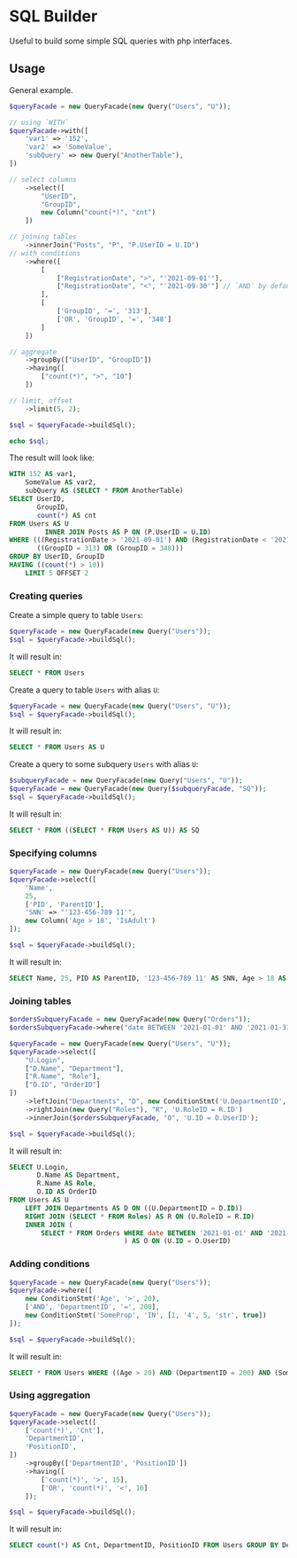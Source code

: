 # SQL Builder 

Useful to build some simple SQL queries with php interfaces.


## Usage

General example.

```php
$queryFacade = new QueryFacade(new Query("Users", "U"));

// using `WITH`
$queryFacade->with([
    'var1' => '152',
    'var2' => 'SomeValue',
    'subQuery' => new Query("AnotherTable"),
])

// select columns
    ->select([
        "UserID",
        "GroupID",
        new Column("count(*)", "cnt")
    ])

// joining tables
    ->innerJoin("Posts", "P", "P.UserID = U.ID")
// with conditions
    ->where([
        [
            ["RegistrationDate", ">", "'2021-09-01'"],
            ["RegistrationDate", "<", "'2021-09-30'"] // `AND` by default
        ],
        [
            ['GroupID', '=', '313'],
            ['OR', 'GroupID', '=', '348']
        ]
    ])

// aggregate
    ->groupBy(["UserID", "GroupID"])
    ->having([
        ["count(*)", ">", "10"]
    ])

// limit, offset
    ->limit(5, 2);

$sql = $queryFacade->buildSql();

echo $sql;
```

The result will look like:
```sql
WITH 152 AS var1,
    SomeValue AS var2,
    subQuery AS (SELECT * FROM AnotherTable)
SELECT UserID,
       GroupID,
       count(*) AS cnt
FROM Users AS U
         INNER JOIN Posts AS P ON (P.UserID = U.ID)
WHERE (((RegistrationDate > '2021-09-01') AND (RegistrationDate < '2021-09-30')) AND
       ((GroupID = 313) OR (GroupID = 348)))
GROUP BY UserID, GroupID
HAVING ((count(*) > 10))
    LIMIT 5 OFFSET 2
```

### Creating queries

Create a simple query to table `Users`:

```php
$queryFacade = new QueryFacade(new Query("Users"));
$sql = $queryFacade->buildSql();
```
It will result in:
```sql
SELECT * FROM Users
```

Create a query to table `Users` with alias `U`:

```php
$queryFacade = new QueryFacade(new Query("Users", "U"));
$sql = $queryFacade->buildSql();
```
It will result in:
```sql
SELECT * FROM Users AS U
```

Create a query to some subquery `Users` with alias `U`:

```php
$subqueryFacade = new QueryFacade(new Query("Users", "U"));
$queryFacade = new QueryFacade(new Query($subqueryFacade, "SQ"));
$sql = $queryFacade->buildSql();
```
It will result in:
```sql
SELECT * FROM ((SELECT * FROM Users AS U)) AS SQ
```

### Specifying columns

```php
$queryFacade = new QueryFacade(new Query("Users"));
$queryFacade->select([
    'Name',
    25,
    ['PID', 'ParentID'],
    'SNN' => "'123-456-789 11'",
    new Column('Age > 18', 'IsAdult')
]);

$sql = $queryFacade->buildSql();
```
It will result in:
```sql
SELECT Name, 25, PID AS ParentID, '123-456-789 11' AS SNN, Age > 18 AS IsAdult FROM Users
```

### Joining tables

```php
$ordersSubqueryFacade = new QueryFacade(new Query("Orders"));
$ordersSubqueryFacade->where("date BETWEEN '2021-01-01' AND '2021-01-31'");

$queryFacade = new QueryFacade(new Query("Users", "U"));
$queryFacade->select([
    "U.Login",
    ["D.Name", "Department"],
    ["R.Name", "Role"],
    ["O.ID", "OrderID"]
])
    ->leftJoin("Departments", "D", new ConditionStmt('U.DepartmentID', '=', 'D.ID'))
    ->rightJoin(new Query("Roles"), "R", 'U.RoleID = R.ID')
    ->innerJoin($ordersSubqueryFacade, "O", 'U.ID = O.UserID');

$sql = $queryFacade->buildSql();
```
It will result in:
```sql
SELECT U.Login,
       D.Name AS Department,
       R.Name AS Role,
       O.ID AS OrderID
FROM Users AS U
    LEFT JOIN Departments AS D ON ((U.DepartmentID = D.ID)) 
    RIGHT JOIN (SELECT * FROM Roles) AS R ON (U.RoleID = R.ID) 
    INNER JOIN (
        SELECT * FROM Orders WHERE date BETWEEN '2021-01-01' AND '2021-01-31'
                             ) AS O ON (U.ID = O.UserID)
```

### Adding conditions

```php
$queryFacade = new QueryFacade(new Query("Users"));
$queryFacade->where([
    new ConditionStmt('Age', '>', 20),
    ['AND', 'DepartmentID', '=', 200],
    new ConditionStmt('SomeProp', 'IN', [1, '4', 5, 'str', true])
]);

$sql = $queryFacade->buildSql();
```
It will result in:
```sql
SELECT * FROM Users WHERE ((Age > 20) AND (DepartmentID = 200) AND (SomeProp IN (1, '4', 5, 'str', TRUE)))
```

### Using aggregation

```php
$queryFacade = new QueryFacade(new Query("Users"));
$queryFacade->select([
    ['count(*)', 'Cnt'],
    'DepartmentID',
    'PositionID',
])
    ->groupBy(['DepartmentID', 'PositionID'])
    ->having([
        ['count(*)', '>', 15],
        ['OR', 'count(*)', '<', 10]
    ]);

$sql = $queryFacade->buildSql();
```
It will result in:
```sql
SELECT count(*) AS Cnt, DepartmentID, PositionID FROM Users GROUP BY DepartmentID, PositionID HAVING ((count(*) > 15) OR (count(*) < 10))
```
